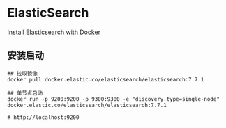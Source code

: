 
# ElasticSearch
[Install Elasticsearch with Docker](https://www.elastic.co/guide/en/elasticsearch/reference/7.7/docker.html#docker-cli-run-dev-mode)

## 安装启动
```shell script
## 拉取镜像
docker pull docker.elastic.co/elasticsearch/elasticsearch:7.7.1

## 单节点启动
docker run -p 9200:9200 -p 9300:9300 -e "discovery.type=single-node" docker.elastic.co/elasticsearch/elasticsearch:7.7.1

# http://localhost:9200

````